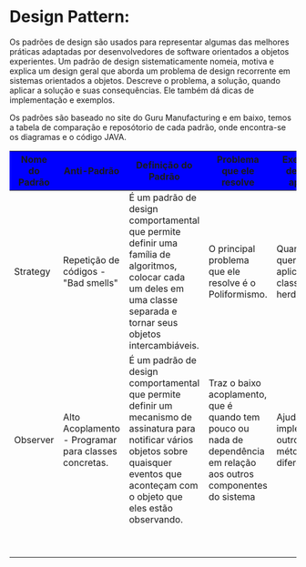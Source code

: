 <h1>Design Pattern:</h1>

Os padrões de design são usados para representar algumas das melhores práticas adaptadas por desenvolvedores de software orientados a objetos experientes. Um padrão de design sistematicamente nomeia, motiva e explica um design geral que aborda um problema de design recorrente em sistemas orientados a objetos. Descreve o problema, a solução, quando aplicar a solução e suas consequências. Ele também dá dicas de implementação e exemplos.

Os padrões são baseado no site do Guru Manufacturing e em baixo, temos a tabela de comparação e reposótorio de cada padrão, onde encontra-se os diagramas e o código JAVA.
<table>
	<thead style="background-color: blue"> <!--não está funcionando -->
	<tr>
		<th>Nome do Padrão</th>
		<th>Anti-Padrão</th>
		<th>Definição do Padrão</th>
		<th>Problema que ele resolve</th>
		<th>Exemplos de onde aplicar</th>
	</tr>	</thead>	<tbody>	<tr>
		<td>Strategy</td>
		<td>Repetição de códigos - "Bad smells"</td>
		<td>É um padrão de design comportamental que permite definir uma família de algoritmos, colocar cada um deles em uma classe separada e tornar seus objetos intercambiáveis.</td>
		<td>O principal problema que ele resolve é o Poliformismo.</td>
		<td>Quando queremos aplicar uma classe que herda.</td>
	</tr>
	<tr>
		<td>Observer</td>
		<td>Alto Acoplamento - Programar para classes concretas.</td>
		<td>É um padrão de design comportamental que permite definir um mecanismo de assinatura para notificar vários objetos sobre quaisquer eventos que aconteçam com o objeto que eles estão observando.</td></td>
		<td>Traz o baixo acoplamento, que é  quando tem pouco ou nada de dependência em relação aos outros componentes do sistema</td>
		<td>Ajuda a implementar outros métodos diferentes(?)</td>
	</tr>
	<tr>
		<td>&nbsp;</td>
		<td>&nbsp;</td>
		<td>&nbsp;</td>
		<td>&nbsp;</td>
		<td>&nbsp;</td>
	</tr>
	<tr>
		<td>&nbsp;</td>
		<td>&nbsp;</td>
		<td>&nbsp;</td>
		<td>&nbsp;</td>
		<td>&nbsp;</td>
	</tr>
	</tbody>
</table>
